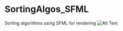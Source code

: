 # SortingAlgos_SFML
Sorting algorithms using SFML for rendering
![Alt Text](https://gyazo.com/fca2cc80d4184791065117d4e92e6623)

